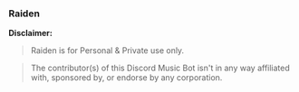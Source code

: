 ### Raiden

**Disclaimer:**
>Raiden is for Personal & Private use only. 

>The contributor(s) of this Discord Music Bot isn't in any way affiliated with, sponsored by, or endorse by any corporation. 
